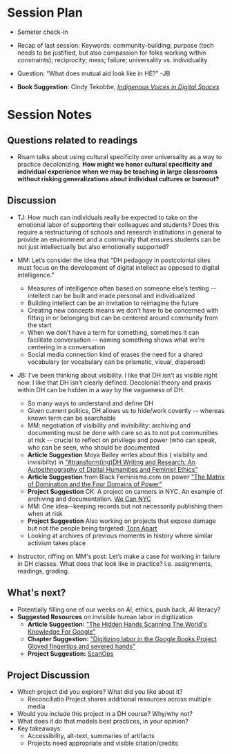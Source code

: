 # Session Plan

- Semeter check-in
  
- Recap of last session: Keywords: community-building; purpose (tech needs to be justified, but also compassion for folks working within constraints); reciprocity; mess; failure; universality vs. individuality
  
- Question: “What does mutual aid look like in HE?” -JB
  
- **Book Suggestion**: Cindy Tekobbe, [*Indigenous Voices in Digital Spaces*](https://upcolorado.com/utah-state-university-press/item/6611-indigenous-voices-in-digital-spaces )

# Session Notes

## Questions related to readings

- Risam talks about using cultural specificity over universality as a way to practice decolonizing. **How might we honor cultural specificity and individual experience when we may be teaching in large classrooms without risking generalizations about individual cultures or burnout?**

## Discussion
- TJ: How much can individuals really be expected to take on the emotional labor of supporting their colleagues and students? Does this require a restructuring of schools and research institutions in general to provide an environment and a community that ensures students can be not just intellectually but also emotionally supported?

-  MM: Let’s consider the idea that “DH pedagogy in postcolonial sites must focus on the development of digital intellect as opposed to digital intelligence.”
    - Measures of intelligence often based on someone else’s testing -- intellect can be built and made personal and individualized
    - Building intellect can be an invitation to reimagine the future
    - Creating new concepts means we don’t have to be concerned with fitting in or belonging but can be centered around community from the start
    - When we don’t have a term for something, sometimes it can facilitate conversation -- naming something shows what we’re centering in a conversation
    - Social media connection kind of erases the need for a shared vocabulary (or vocabulary can be prismatic, visual, dispersed)

- JB: I’ve been thinking about visibility. I like that DH isn’t as visible right now. I like that DH isn’t clearly defined. Decolonial theory and praxis within DH can be hidden in a way by the vagueness of DH. 
    - So many ways to understand and define DH
    - Given current politics, DH  allows us to hide/work covertly -- whereas known term can be searchable
    - MM: negotiation of visibility and invisibility: archiving and documenting must be done with care so as to not put communities at risk -- crucial to reflect on privilege and power (who can speak, who can be seen, who should be documented
    - **Article Suggestion** Moya Bailey writes about this ( visibilty and invisibilty) in ["#transform(ing)DH Writing and Research: An Autoethnography of Digital Humanities and Feminist Ethics"](http://digitalhumanities.org:8081/dhq/vol/9/2/000209/000209.html)
    - **Article Suggestion** from Black Feminisms.com on power ["The Matrix of Domination and the Four Domains of Power"](https://blackfeminisms.com/matrix/)
    - **Project Suggestion** CK: A project on canners in NYC. An example of archiving and documentation. [We Can NYC](https://canners.nyc/)
    - MM: One idea--keeping records but not necessarily publishing them when at risk
    - **Project Suggestion** Also working on projects that expose damage but not the people being targeted: [Torn Apart](https://xpmethod.columbia.edu/torn-apart/volume/2/index)
    - Looking at archives of previous moments in history where similar activism takes place

- Instructor, riffing on MM's post:  Let’s make a case for working in failure in DH classes. What does that look like in practice? i.e. assignments, readings, grading.

## What's next?

- Potentially filling one of our weeks on AI, ethics, push back, AI literacy?
- **Suggested Resources** on invisible human labor in digitization
    - **Article Suggestion:** ["The Hidden Hands Scanning The World's Knowledge For Google"](https://www.buzzfeednews.com/article/reyhan/the-hidden-hands-scanning-the-worlds-knowledge-fo)
    - **Chapter Suggestion:** ["Digitizing labor in the Google Books Project
Gloved fingertips and severed hands"](https://www.taylorfrancis.com/chapters/edit/10.4324/9780429244599-10/digitizing-labor-google-books-project-andrea-zeffiro)
    - **Project Suggestion:** [ScanOps](https://www.andrewnormanwilson.com/ScanOps.html)

 ## Project Discussion 

 - Which project did you explore? What did you like about it? 
    - Reconciliatio Project shares additional resources across multiple media
- Would you include this project in a DH course? Why/why not? 
- What does it do that models best practices, in your opinion?
- Key takeaways:
    - Accessibility, alt-text, summaries of artifacts 
    - Projects need appropriate and visible citation/credits

